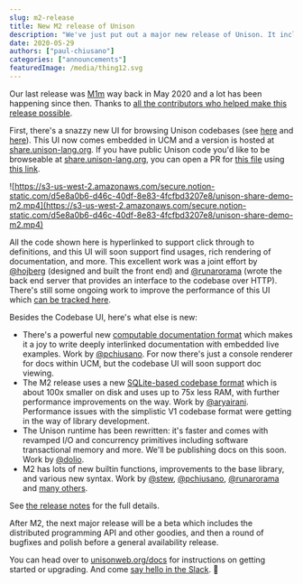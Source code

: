 ```yaml
---
slug: m2-release
title: New M2 release of Unison
description: "We've just put out a major new release of Unison. It includes a snazzy new UI for browsing Unison codebases, a new computable documentation format, a new faster runtime, and a new SQLite-based codebase format that substantially improves codebase performance."
date: 2020-05-29
authors: ["paul-chiusano"]
categories: ["announcements"]
featuredImage: /media/thing12.svg
---
```


Our last release was [M1m](https://github.com/unisonweb/unison/releases/tag/release%2FM1m) way back in May 2020 and a lot has been happening since then. Thanks to [all the contributors who helped make this release possible](https://github.com/unisonweb/unison/blob/trunk/CONTRIBUTORS.markdown).

First, there's a snazzy new UI for browsing Unison codebases (see [here](https://twitter.com/pchiusano/status/1365020423201652737) and [here](https://twitter.com/shojberg/status/1384961094847025156)). This UI now comes embedded in UCM and a version is hosted at [share.unison-lang.org](http://share.unison-lang.org). If you have public Unison code you'd like to be browseable at [share.unison-lang.org](http://share.unison-lang.org), you can open a PR for [this file](https://github.com/unisonweb/shipwright/blob/trunk/files/initialize-codebase.sh) using [this link](https://github.com/unisonweb/shipwright/edit/trunk/files/initialize-codebase.sh).

![https://s3-us-west-2.amazonaws.com/secure.notion-static.com/d5e8a0b6-d46c-40df-8e83-4fcfbd3207e8/unison-share-demo-m2.mp4](https://s3-us-west-2.amazonaws.com/secure.notion-static.com/d5e8a0b6-d46c-40df-8e83-4fcfbd3207e8/unison-share-demo-m2.mp4)

All the code shown here is hyperlinked to support click through to definitions, and this UI will soon support find usages, rich rendering of documentation, and more. This excellent work was a joint effort by [@hojberg](https://github.com/hojberg) (designed and built the front end) and [@runarorama](https://github.com/runarorama) (wrote the back end server that provides an interface to the codebase over HTTP). There's still some ongoing work to improve the performance of this UI which [can be tracked here](https://github.com/unisonweb/unison/issues/2045).

Besides the Codebase UI, here's what else is new:

- There's a powerful new [computable documentation format](/docs/documentation) which makes it a joy to write deeply interlinked documentation with embedded live examples. Work by [@pchiusano](https://github.com/pchiusano). For now there's just a console renderer for docs within UCM, but the codebase UI will soon support doc viewing.
- The M2 release uses a new [SQLite-based codebase format](https://github.com/unisonweb/unison/blob/trunk/docs/repoformats/v2.markdown) which is about 100x smaller on disk and uses up to 75x less RAM, with further performance improvements on the way. Work by [@aryairani](https://github.com/aryairani). Performance issues with the simplistic V1 codebase format were getting in the way of library development.
- The Unison runtime has been rewritten: it's faster and comes with revamped I/O and concurrency primitives including software transactional memory and more. We'll be publishing docs on this soon. Work by [@dolio](https://github.com/dolio).
- M2 has lots of new builtin functions, improvements to the base library, and various new syntax. Work by [@stew](https://github.com/stew), [@pchiusano](https://github.com/pchiusano), [@runarorama](https://github.com/runarorama) and [many others](https://github.com/unisonweb/unison/blob/trunk/CONTRIBUTORS.markdown).

See [the release notes](https://github.com/unisonweb/unison/issues/1930) for the full details.

After M2, the next major release will be a beta which includes the distributed programming API and other goodies, and then a round of bugfixes and polish before a general availability release.

You can head over to [unisonweb.org/docs](http://unisonweb.org/docs) for instructions on getting started or upgrading. And come [say hello in the Slack](https://unisonweb.org/slack). 🌻
